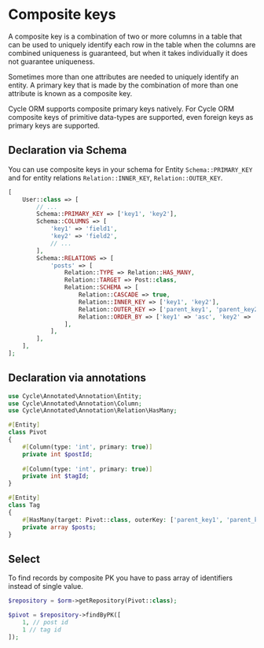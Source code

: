 # Composite keys

A composite key is a combination of two or more columns in a table that can be used to uniquely identify each row in the
table when the columns are combined uniqueness is guaranteed, but when it takes individually it does not guarantee
uniqueness.

Sometimes more than one attributes are needed to uniquely identify an entity. A primary key that is made by the
combination of more than one attribute is known as a composite key.

Cycle ORM supports composite primary keys natively. For Cycle ORM composite keys of primitive data-types are supported,
even foreign keys as primary keys are supported.

## Declaration via Schema

You can use composite keys in your schema for Entity `Schema::PRIMARY_KEY` and for entity
relations `Relation::INNER_KEY`, `Relation::OUTER_KEY`.

```php
[
    User::class => [
        // ...
        Schema::PRIMARY_KEY => ['key1', 'key2'],                                // <===
        Schema::COLUMNS => [
            'key1' => 'field1',
            'key2' => 'field2',
            // ...
        ],
        Schema::RELATIONS => [
            'posts' => [
                Relation::TYPE => Relation::HAS_MANY,
                Relation::TARGET => Post::class,
                Relation::SCHEMA => [
                    Relation::CASCADE => true,
                    Relation::INNER_KEY => ['key1', 'key2'],                    // <===
                    Relation::OUTER_KEY => ['parent_key1', 'parent_key2'],      // <===
                    Relation::ORDER_BY => ['key1' => 'asc', 'key2' => 'asc'],
                ],
            ],
        ],
    ],
];
```

## Declaration via annotations

```php
use Cycle\Annotated\Annotation\Entity;
use Cycle\Annotated\Annotation\Column;
use Cycle\Annotated\Annotation\Relation\HasMany;

#[Entity]
class Pivot
{
    #[Column(type: 'int', primary: true)]
    private int $postId;
    
    #[Column(type: 'int', primary: true)]
    private int $tagId;
}

#[Entity]
class Tag 
{
    #[HasMany(target: Pivot::class, outerKey: ['parent_key1', 'parent_key2'])]
    private array $posts;
}
```

## Select

To find records by composite PK you have to pass array of identifiers instead of single value.

```php
$repository = $orm->getRepository(Pivot::class);

$pivot = $repository->findByPK([
    1, // post id
    1 // tag id
]);
```
